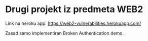 # Drugi projekt iz predmeta WEB2
Link na heroku app: https://web2-vulnerabilities.herokuapp.com/

Zasad samo implementiran Broken Authentication demo.
